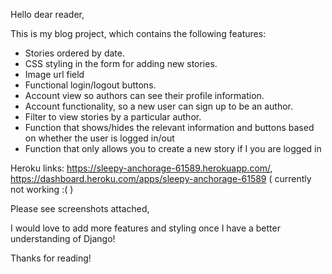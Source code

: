 Hello dear reader,

This is my blog project, which contains the following features:

- Stories ordered  by date.
- CSS styling in the form for adding new stories.
- Image url field
- Functional login/logout buttons.
- Account view so authors can see their profile information.
- Account functionality, so a new user can sign up to be an author.
- Filter to view stories by a particular author.
- Function that shows/hides the relevant information and buttons based on whether the user is logged in/out 
- Function that only allows you to create a new story if I you are logged in

Heroku links: https://sleepy-anchorage-61589.herokuapp.com/, https://dashboard.heroku.com/apps/sleepy-anchorage-61589 ( currently not working :( )

Please see screenshots attached,

I would love to add more features and styling once I have a better understanding of Django!

Thanks for reading!



